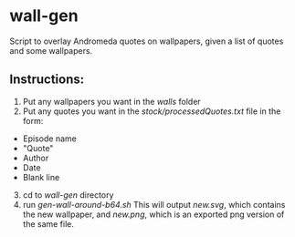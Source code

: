 # wall-gen
Script to overlay Andromeda quotes on wallpapers, given a list of quotes and some wallpapers. 
## Instructions:
1. Put any wallpapers you want in the *walls* folder
2. Put any quotes you want in the *stock/processedQuotes.txt* file in the form:
  * Episode name
  * "Quote"
  * Author
  * Date
  * Blank line
3. cd to *wall-gen* directory
4. run *gen-wall-around-b64.sh*
This will output *new.svg*, which contains the new wallpaper, and *new.png*, which is an exported png version of the same file.
